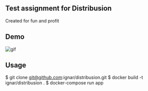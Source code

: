 ## Test assignment for Distribusion

Created for fun and profit

## Demo

![gif](demo.gif)

## Usage

$ git clone git@github.com:ignar/distribusion.git
$ docker build -t ignar/distribusion .
$ docker-compose run app
